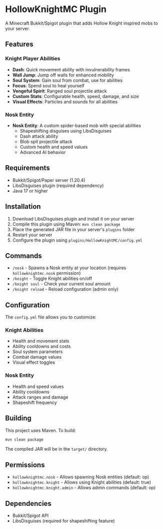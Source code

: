 # HollowKnightMC Plugin

A Minecraft Bukkit/Spigot plugin that adds Hollow Knight inspired mobs to your server.

## Features

### Knight Player Abilities
- **Dash**: Quick movement ability with invulnerability frames
- **Wall Jump**: Jump off walls for enhanced mobility  
- **Soul System**: Gain soul from combat, use for abilities
- **Focus**: Spend soul to heal yourself
- **Vengeful Spirit**: Ranged soul projectile attack
- **Custom Stats**: Configurable health, speed, damage, and size
- **Visual Effects**: Particles and sounds for all abilities

### Nosk Entity
- **Nosk Entity**: A custom spider-based mob with special abilities
  - Shapeshifting disguises using LibsDisguises
  - Dash attack ability
  - Blob spit projectile attack
  - Custom health and speed values
  - Advanced AI behavior

## Requirements

- Bukkit/Spigot/Paper server (1.20.4)
- LibsDisguises plugin (required dependency)
- Java 17 or higher

## Installation

1. Download LibsDisguises plugin and install it on your server
2. Compile this plugin using Maven: `mvn clean package`
3. Place the generated JAR file in your server's `plugins` folder
4. Restart your server
5. Configure the plugin using `plugins/HollowKnightMC/config.yml`

## Commands

- `/nosk` - Spawns a Nosk entity at your location (requires `hollowknightmc.nosk` permission)
- `/knight` - Toggle Knight abilities on/off
- `/knight soul` - Check your current soul amount
- `/knight reload` - Reload configuration (admin only)

## Configuration

The `config.yml` file allows you to customize:

### Knight Abilities
- Health and movement stats
- Ability cooldowns and costs
- Soul system parameters
- Combat damage values
- Visual effect toggles

### Nosk Entity
- Health and speed values
- Ability cooldowns
- Attack ranges and damage
- Shapeshift frequency

## Building

This project uses Maven. To build:

```bash
mvn clean package
```

The compiled JAR will be in the `target/` directory.

## Permissions

- `hollowknightmc.nosk` - Allows spawning Nosk entities (default: op)
- `hollowknightmc.knight` - Allows using Knight abilities (default: true)
- `hollowknightmc.knight.admin` - Allows admin commands (default: op)

## Dependencies

- Bukkit/Spigot API
- LibsDisguises (required for shapeshifting feature)